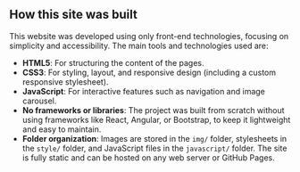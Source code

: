 ## How this site was built

This website was developed using only front-end technologies, focusing on simplicity and accessibility. The main tools and technologies used are:

- **HTML5**: For structuring the content of the pages.
- **CSS3**: For styling, layout, and responsive design (including a custom responsive stylesheet).
- **JavaScript**: For interactive features such as navigation and image carousel.
- **No frameworks or libraries**: The project was built from scratch without using frameworks like React, Angular, or Bootstrap, to keep it lightweight and easy to maintain.
- **Folder organization**: Images are stored in the `img/` folder, stylesheets in the `style/` folder, and JavaScript files in the `javascript/` folder.
  The site is fully static and can be hosted on any web server or GitHub Pages.
